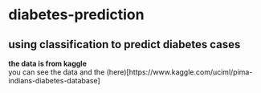 # diabetes-prediction
<h2> using classification to predict diabetes cases </h2>
<b> the data is from kaggle </b><br>
you can see the data and the (here)[https://www.kaggle.com/uciml/pima-indians-diabetes-database]
